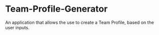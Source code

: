 # Team-Profile-Generator
An application that allows the use to create a Team Profile, based on the user inputs.
